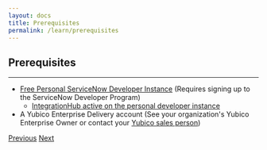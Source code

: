 ```yaml
---
layout: docs
title: Prerequisites
permalink: /learn/prerequisites
---
```


## Prerequisites
---
* [Free Personal ServiceNow Developer Instance](https://developer.servicenow.com/dev.do#!/learn/learning-plans/orlando/technology_partner_program/app_store_learnv2_buildmyfirstapp_orlando_personal_developer_instances) (Requires signing up to the ServiceNow Developer Program)
  * [IntegrationHub active on the personal developer instance](https://developer.servicenow.com/dev.do#!/learn/learning-plans/quebec/servicenow_application_developer/app_store_learnv2_rest_quebec_activating_integrationhub)
* A Yubico Enterprise Delivery account (See your organization's Yubico Enterprise Owner or contact your [Yubico sales person](https://pages.yubico.com/contact))

<div class="btns">
  <a class="btn--secondary" href="/">Previous</a>
  <a class="btn" href="/learn/create-a-scoped-application">Next</a>
</div>
